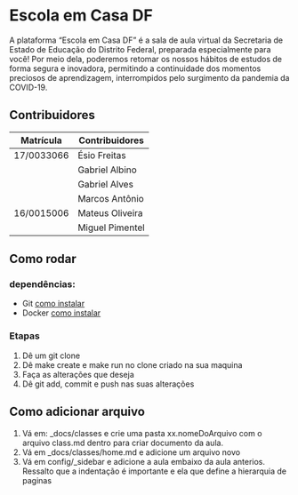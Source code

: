 # Escola em Casa DF

A plataforma “Escola em Casa DF” é a sala de aula virtual da Secretaria de Estado de Educação do Distrito Federal, preparada especialmente para você! Por meio dela, poderemos retomar os nossos hábitos de estudos de forma segura e inovadora, permitindo a continuidade dos momentos preciosos de aprendizagem, interrompidos pelo surgimento da pandemia da COVID-19.

## Contribuidores

| Matrícula  | Contribuidores  |
| ---------- | --------------- |
| 17/0033066 | Ésio Freitas    |
|            | Gabriel Albino  |
|            | Gabriel Alves   |
|            | Marcos Antônio  |
| 16/0015006 | Mateus Oliveira |
|            | Miguel Pimentel |

## Como rodar

### dependências:

- Git [como instalar](https://git-scm.com/book/en/v2/Getting-Started-Installing-Git)
- Docker [como instalar](https://docs.docker.com/get-docker/)

### Etapas

1. Dê um git clone
2. Dê make create e make run no clone criado na sua maquina
3. Faça as alterações que deseja
4. Dê git add, commit e push nas suas alterações

## Como adicionar arquivo

1.  Vá em: \_docs/classes e crie uma pasta xx.nomeDoArquivo com o arquivo class.md dentro para criar documento da aula.
2.  Vá em \_docs/classes/home.md e adicione um arquivo novo
3.  Vá em config/\_sidebar e adicione a aula embaixo da aula anterios. Ressalto que a indentação é importante e ela que define a hierarquia de paginas
